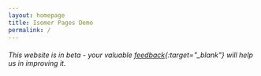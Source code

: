 ```yaml
---
layout: homepage
title: Isomer Pages Demo
permalink: /
---
```

<!-- Type your notification here - the notification bar will not appear if this is empty. For other changes, refer to _data/homepage.yml to edit the homepage -->
###### This website is in beta - your valuable [feedback](https://form.sg/#!/forms/govtech/5a9ce876b3a3b6006e6b8335){:target="_blank"} will help us in improving it.

<script>
  function addReadMore() {
    var sgPara = document.querySelector('.bp-section:nth-of-type(3) .row.is-hidden-mobile.is-hidden-tablet-only p:nth-of-type(2)');
    var extraSGOnDesktop = document.createElement('div');
    extraSGOnDesktop.setAttribute('class','para-extension');
    extraSGOnDesktop.innerHTML=`<p>The Singapore component of the exhibition showcases 173 photographs from the 1880s to the 1960s, mainly drawn from the collections of the National Library and the National Archives of Singapore, both institutions under the National Library Board of Singapore. The exhibition comprises six sections – Places of Power and Worship, A Tropical Metropolis, All Walks of Life, Colourful Customs, Centres of Commerce, and A City in Motion. It transports the viewer to early Singapore, featuring its varied architecture, lively streetscapes, cosmopolitan society, and multi-cultural customs.</p>`;
    var readMoreButton = document.createElement('div');
    readMoreButton.innerHTML = 'Read More..';
    readMoreButton.setAttribute('class','read-more-button');
    readMoreButton.setAttribute('id','read-more-sg');
    sgPara.parentNode.insertBefore( extraSGOnDesktop, sgPara.nextSibling );
    extraSGOnDesktop.parentNode.insertBefore( readMoreButton, extraSGOnDesktop.nextSibling );
  }
  
  function expandSG(){
    var expandButton = document.getElementsByClassName('read-more-button');
    var hiddenPara = document.getElementsByClassName('para-extension');
    var i;
    var j;
    for (i = j = 0 ; i<hiddenPara.length && j<expandButton.length ; i++ , j++) {
      var toHiddenPara = document.getElementsByClassName('para-extension')[i];
      var toExpandButton = document.getElementsByClassName('read-more-button')[j];
      expandButton[j].addEventListener('click', function(){toHiddenPara.classList.toggle('show-this-para');
                                                           toExpandButton.classList.toggle('show-less');
                                                           });
    }
  }
  
  
  window.onload = function() {addReadMore();expandSG();};
</script>
